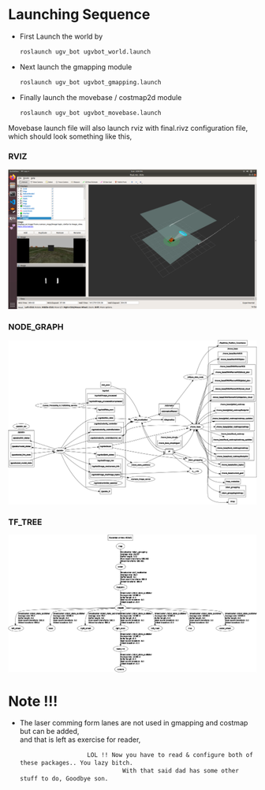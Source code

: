 # Launching Sequence

- First Launch the world by
  ```sh
  roslaunch ugv_bot ugvbot_world.launch
  ```
 - Next launch the gmapping module
   ```sh 
   roslaunch ugv_bot ugvbot_gmapping.launch 
   ```
 - Finally launch the movebase / costmap2d module
   ```sh
   roslaunch ugv_bot ugvbot_movebase.launch 
   ```
Movebase launch file will also launch rviz with final.rivz configuration file, \
which should look something like this,
### RVIZ
  ![](Images_launch/final_config.png)

### NODE_GRAPH
  ![](Images_launch/rosgraph.png)

### TF_TREE
  ![](Images_launch/frames.png)


# Note !!!

- The laser comming form lanes are not used in gmapping and costmap but can be added, \
  and that is left as exercise for reader, 
  
                         LOL !! Now you have to read & configure both of these packages.. You lazy bitch.
                                   With that said dad has some other stuff to do, Goodbye son.
